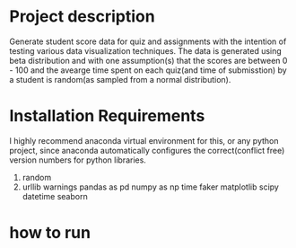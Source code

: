 # Project description
Generate student score data for quiz and assignments with the intention of testing various data visualization techniques. The data is generated using beta distribution and with one assumption(s) that the scores are between 0 - 100 and the avearge time spent on each quiz(and time of submisstion) by a student is random(as sampled from a normal distribution).   

# Installation Requirements
I highly recommend anaconda virtual environment for this, or any python project, since anaconda automatically configures the correct(conflict free) version numbers for python libraries.


1. random 
2. urllib
warnings
pandas as pd
numpy as np
time
faker
matplotlib
scipy
datetime
seaborn


# how to run
